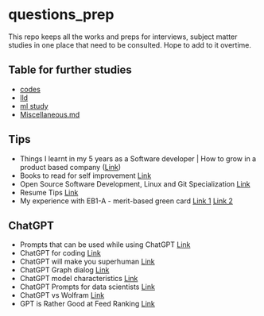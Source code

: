 # questions_prep

This repo keeps all the works and preps for interviews, subject matter studies in one place that need to be consulted. Hope to add to it overtime.

## Table for further studies

* [codes](/codes)
* [lld](/lld)
* [ml study](/ml_study)
* [Miscellaneous.md](/miscellaneous.md)

## Tips

* Things I learnt in my 5 years as a Software developer | How to grow in a product based company   ([Link](https://www.youtube.com/watch?v=h3jerGCbVM8))
* Books to read for self improvement [Link](https://www.linkedin.com/posts/vineet-chirania_startup-innovation-sales-activity-7017810660335988736-16d3)
* Open Source Software Development, Linux and Git Specialization [Link](https://www.coursera.org/specializations/oss-development-linux-git)
* Resume Tips [Link](https://www.linkedin.com/posts/alexandersmith92_my-resume-has-landed-me-interviews-at-facebook-activity-7020153888146153472-lSV1)
* My experience with EB1-A - merit-based green card [Link 1](https://www.linkedin.com/pulse/my-experience-eb1-a-merit-based-green-card-united-states-agrawal/) [Link 2](https://greencardapply.com/rfe/request-for-evidence-eb1a.htm)


## ChatGPT

* Prompts that can be used while using ChatGPT [Link](https://www.linkedin.com/feed/update/urn:li:activity:7017720010013896704?utm_source=share&utm_medium=member_desktop)
* ChatGPT for coding [Link](https://twitter.com/svpino/status/1611357154514186241)
* ChatGPT will make you superhuman [Link](https://www.linkedin.com/posts/a-banks_a-crash-course-on-chatgpt-for-beginners-ugcPost-7018213154283216896-sa-G)
* ChatGPT Graph dialog [Link](https://www.linkedin.com/posts/themistoklis-spanoudis_a-short-dialogue-with-chatgpt-about-graphs-ugcPost-7017981431805030400-tU7K)
* ChatGPT model characteristics [Link](https://www.linkedin.com/posts/chatgpt-discussions_gpt3-ai-energy-activity-7018121722214158336-vK_o)
* ChatGPT Prompts for data scientists [Link](https://www.linkedin.com/feed/update/urn:li:activity:7018646701481594881)
* ChatGPT vs Wolfram [Link](https://www.linkedin.com/posts/aleksagordic_wolframalpha-as-the-way-to-bring-computational-activity-7018938889675382784-GIPG)
* GPT is Rather Good at Feed Ranking [Link](https://messyprogress.substack.com/p/gpt-is-rather-good-at-feed-ranking)
